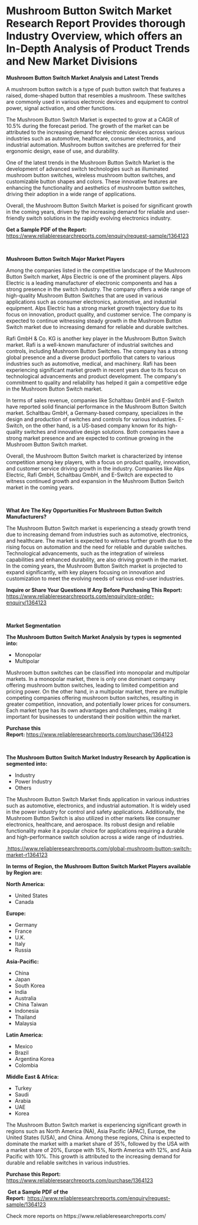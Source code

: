 <p><h1>Mushroom Button Switch Market Research Report Provides thorough Industry Overview, which offers an In-Depth Analysis of Product Trends and New Market Divisions</h1></p><p><strong>Mushroom Button Switch Market Analysis and Latest Trends</strong></p>
<p><p>A mushroom button switch is a type of push button switch that features a raised, dome-shaped button that resembles a mushroom. These switches are commonly used in various electronic devices and equipment to control power, signal activation, and other functions.</p><p>The Mushroom Button Switch Market is expected to grow at a CAGR of 10.5% during the forecast period. The growth of the market can be attributed to the increasing demand for electronic devices across various industries such as automotive, healthcare, consumer electronics, and industrial automation. Mushroom button switches are preferred for their ergonomic design, ease of use, and durability.</p><p>One of the latest trends in the Mushroom Button Switch Market is the development of advanced switch technologies such as illuminated mushroom button switches, wireless mushroom button switches, and customizable button shapes and colors. These innovative features are enhancing the functionality and aesthetics of mushroom button switches, driving their adoption in a wide range of applications.</p><p>Overall, the Mushroom Button Switch Market is poised for significant growth in the coming years, driven by the increasing demand for reliable and user-friendly switch solutions in the rapidly evolving electronics industry.</p></p>
<p><strong>Get a Sample PDF of the Report:&nbsp;</strong> <a href="https://www.reliableresearchreports.com/enquiry/request-sample/1364123">https://www.reliableresearchreports.com/enquiry/request-sample/1364123</a></p>
<p>&nbsp;</p>
<p><strong>Mushroom Button Switch Major Market Players</strong></p>
<p><p>Among the companies listed in the competitive landscape of the Mushroom Button Switch market, Alps Electric is one of the prominent players. Alps Electric is a leading manufacturer of electronic components and has a strong presence in the switch industry. The company offers a wide range of high-quality Mushroom Button Switches that are used in various applications such as consumer electronics, automotive, and industrial equipment. Alps Electric has a strong market growth trajectory due to its focus on innovation, product quality, and customer service. The company is expected to continue witnessing steady growth in the Mushroom Button Switch market due to increasing demand for reliable and durable switches.</p><p>Rafi GmbH & Co. KG is another key player in the Mushroom Button Switch market. Rafi is a well-known manufacturer of industrial switches and controls, including Mushroom Button Switches. The company has a strong global presence and a diverse product portfolio that caters to various industries such as automotive, medical, and machinery. Rafi has been experiencing significant market growth in recent years due to its focus on technological advancements and product development. The company's commitment to quality and reliability has helped it gain a competitive edge in the Mushroom Button Switch market.</p><p>In terms of sales revenue, companies like Schaltbau GmbH and E-Switch have reported solid financial performance in the Mushroom Button Switch market. Schaltbau GmbH, a Germany-based company, specializes in the design and production of switches and controls for various industries. E-Switch, on the other hand, is a US-based company known for its high-quality switches and innovative design solutions. Both companies have a strong market presence and are expected to continue growing in the Mushroom Button Switch market.</p><p>Overall, the Mushroom Button Switch market is characterized by intense competition among key players, with a focus on product quality, innovation, and customer service driving growth in the industry. Companies like Alps Electric, Rafi GmbH, Schaltbau GmbH, and E-Switch are expected to witness continued growth and expansion in the Mushroom Button Switch market in the coming years.</p></p>
<p>&nbsp;</p>
<p><strong>What Are The Key Opportunities For Mushroom Button Switch Manufacturers?</strong></p>
<p><p>The Mushroom Button Switch market is experiencing a steady growth trend due to increasing demand from industries such as automotive, electronics, and healthcare. The market is expected to witness further growth due to the rising focus on automation and the need for reliable and durable switches. Technological advancements, such as the integration of wireless capabilities and enhanced durability, are also driving growth in the market. In the coming years, the Mushroom Button Switch market is projected to expand significantly, with key players focusing on innovation and customization to meet the evolving needs of various end-user industries.</p></p>
<p><strong>Inquire or Share Your Questions If Any Before Purchasing This Report:</strong> <a href="https://www.reliableresearchreports.com/enquiry/pre-order-enquiry/1364123">https://www.reliableresearchreports.com/enquiry/pre-order-enquiry/1364123</a></p>
<p>&nbsp;</p>
<p><strong>Market Segmentation</strong></p>
<p><strong>The Mushroom Button Switch Market Analysis by types is segmented into:</strong></p>
<p><ul><li>Monopolar</li><li>Multipolar</li></ul></p>
<p><p>Mushroom button switches can be classified into monopolar and multipolar markets. In a monopolar market, there is only one dominant company offering mushroom button switches, leading to limited competition and pricing power. On the other hand, in a multipolar market, there are multiple competing companies offering mushroom button switches, resulting in greater competition, innovation, and potentially lower prices for consumers. Each market type has its own advantages and challenges, making it important for businesses to understand their position within the market.</p></p>
<p><strong>Purchase this Report:&nbsp;</strong><a href="https://www.reliableresearchreports.com/purchase/1364123">https://www.reliableresearchreports.com/purchase/1364123</a></p>
<p>&nbsp;</p>
<p><strong>The Mushroom Button Switch Market Industry Research by Application is segmented into:</strong></p>
<p><ul><li>Industry</li><li>Power Industry</li><li>Others</li></ul></p>
<p><p>The Mushroom Button Switch Market finds application in various industries such as automotive, electronics, and industrial automation. It is widely used in the power industry for control and safety applications. Additionally, the Mushroom Button Switch is also utilized in other markets like consumer electronics, healthcare, and aerospace. Its robust design and reliable functionality make it a popular choice for applications requiring a durable and high-performance switch solution across a wide range of industries.</p></p>
<p><a href="https://www.reliableresearchreports.com/global-mushroom-button-switch-market-r1364123">&nbsp;https://www.reliableresearchreports.com/global-mushroom-button-switch-market-r1364123</a></p>
<p><strong>In terms of Region, the Mushroom Button Switch Market Players available by Region are:</strong></p>
<p>
    <p> <strong> North America: </strong>
        <ul>
            <li>United States</li>
            <li>Canada</li>
        </ul>
        </p> 
    <p> <strong> Europe: </strong>
        <ul>
            <li>Germany</li>
            <li>France</li>
            <li>U.K.</li>
            <li>Italy</li>
            <li>Russia</li>
        </ul>
        </p> 
    <p> <strong> Asia-Pacific: </strong>
        <ul>
            <li>China</li>
            <li>Japan</li>
            <li>South Korea</li>
            <li>India</li>
            <li>Australia</li>
            <li>China Taiwan</li>
            <li>Indonesia</li>
            <li>Thailand</li>
            <li>Malaysia</li>
        </ul>
        </p> 
    <p> <strong> Latin America: </strong>
        <ul>
            <li>Mexico</li>
            <li>Brazil</li>
            <li>Argentina Korea</li>
            <li>Colombia</li>
        </ul>
        </p> 
    <p> <strong> Middle East & Africa: </strong>
        <ul>
            <li>Turkey</li>
            <li>Saudi</li>
            <li>Arabia</li>
            <li>UAE</li>
            <li>Korea</li>
        </ul>
    </p>
    </p>
<p><p>The Mushroom Button Switch market is experiencing significant growth in regions such as North America (NA), Asia Pacific (APAC), Europe, the United States (USA), and China. Among these regions, China is expected to dominate the market with a market share of 35%, followed by the USA with a market share of 20%, Europe with 15%, North America with 12%, and Asia Pacific with 10%. This growth is attributed to the increasing demand for durable and reliable switches in various industries.</p></p>
<p><strong>Purchase this Report: </strong><a href="https://www.reliableresearchreports.com/purchase/1364123">https://www.reliableresearchreports.com/purchase/1364123</a></p>
<p>&nbsp;<strong>Get a Sample PDF of the Report:&nbsp;&nbsp;</strong><a href="https://www.reliableresearchreports.com/enquiry/request-sample/1364123">https://www.reliableresearchreports.com/enquiry/request-sample/1364123</a></p>
<p><strong></strong></p>
<p>Check more reports on https://www.reliableresearchreports.com/</p>